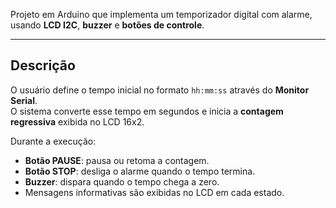 Projeto em Arduino que implementa um temporizador digital com alarme, usando **LCD I2C**, **buzzer** e **botões de controle**.

---

## Descrição

O usuário define o tempo inicial no formato `hh:mm:ss` através do **Monitor Serial**.  
O sistema converte esse tempo em segundos e inicia a **contagem regressiva** exibida no LCD 16x2.

Durante a execução:

- **Botão PAUSE**: pausa ou retoma a contagem.
- **Botão STOP**: desliga o alarme quando o tempo termina.
- **Buzzer**: dispara quando o tempo chega a zero.
- Mensagens informativas são exibidas no LCD em cada estado.
